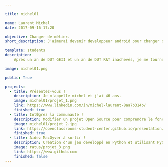```yaml
---

title: michel01

name: Laurent Michel
date: 2017-09-16 17:20

objective: Changer de métier.
short_description: J'aimerai devenir developpeur android pour changer de métier.

template: students
description:
    Après un an de DUT GEII et un an de DUT R&T inachevés, je me tourne vers ma passion qu'est le dévelloppement pour en faire mon métier.

image: michel01.png

public: True

projects:
  - title: Présentez-vous !
    description: Je m'appelle michel et j'ai 46 ans.
    image: michel01/projet_1.png
    link: https://www.linkedin.com/in/michel-laurent-8aa7b314b/
    finished: true
  - title: Int�grez la communauté !
    description: Modifier un projet Open Source pour comprendre le fonctionnement de Git, de Github et des pull requests.
    image: michel01/projet_2.jpg
    link: https://openclassrooms-student-center.github.io/presentation/students/michel01.html
    finished: true
  - title: Aidez MacGyver à sortir !
    description: Création d'un jeu développé en Python et utilisant PyGame.
    image: ratus/projet_3.png
    link: https://www.github.com
    finished: false
---
```

